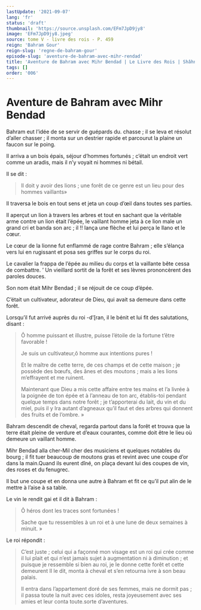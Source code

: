 ```yaml
---
lastUpdate: '2021-09-07'
lang: 'fr'
status: 'draft'
thumbnail: 'https://source.unsplash.com/EFm7JpD9jy8'
image: 'EFm7JpD9jy8.jpeg'
source: tome V - livre des rois - P. 459
reign: 'Bahram Gour'
reign-slug: 'regne-de-bahram-gour'
episode-slug: 'aventure-de-bahram-avec-mihr-rendad'
title: 'Aventure de Bahram avec Mihr Bendad | Le Livre des Rois | Shâhnâmeh'
tags: []
order: '006'
---
```


<!-- LTeX: language=fr -->

# Aventure de Bahram avec Mihr Bendad

Bahram eut l’idée de se servir de guépards du. chasse ; il se leva et résolut d’aller chasser ; il monta sur un destrier rapide et parcourut la plaine un faucon sur le poing.

Il arriva a un bois épais, séjour d’hommes fortunés ; c’était un endroit vert comme un aradis, mais il n’y voyait ni hommes ni bétail.

Il se dit :

> Il doit y avoir des lions ; une forêt de ce genre est un lieu pour des hommes vaillants»

Il traversa le bois en tout sens et jeta un coup d’œil dans toutes ses parties.

Il aperçut un lion à travers les arbres et tout en sachant que la véritable arme contre un lion était l’épée, le vaillant homme jeta à ce lion male un grand cri et banda son arc ; il !!
lança une flèche et lui perça le llano et le cœur.

Le cœur de la lionne fut enflammé de rage contre Bahram ; elle s’élança vers lui en rugissant et posa ses griffes sur le corps du roi.

Le cavalier la frappa de l’épée au milieu du corps et la vaillante bête cessa de combattre. ’
Un vieillard sortit de la forêt et ses lèvres prononcèrent des paroles douces.

Son nom était Mihr Bendad ; il se réjouit de ce coup d’épée.

C’était un cultivateur, adorateur de Dieu, qui avait sa demeure dans cette forêt.

Lorsqu’il fut arrivé auprès du roi
-d’[ran, il le bénit et lui fit des salutations, disant :

> Ô homme puissant et illustre, puisse l’étoile de la fortune t’être favorable !
>
> Je suis un cultivateur,ô homme aux intentions pures !
>
> Et le maître de cette terre, de ces champs et de cette maison ; je possède des bœufs, des ânes et des moutons ; mais a les lions m’effrayent et me ruinent.
>
> Maintenant que Dieu a mis cette affaire entre tes mains et l’a livrée à la poignée de ton épée et à l’anneau de ton arc, établis-toi pendant quelque temps dans notre forêt ; je t’apporterai du lait, du vin et du miel, puis il y Ira autant d’agneaux qu’il faut et des arbres qui donnent des fruits et de l’ombre. »

Bahram descendit de cheval, regarda partout dans la forêt et trouva que la terre était pleine de verdure et d’eaux courantes, comme doit être le lieu où demeure un vaillant homme.

Mihr Bendad alla cher-Mil cher des musiciens et quelques notables du bourg ; il fit tuer beaucoup de moutons gras et revint avec une coupe d’or dans la main.Quand ils eurent dîné, on plaça devant lui des coupes de vin, des roses et du fenugrec.

Il but une coupe et en donna une autre à Bahram et fit ce qu’il put alin de le mettre à l’aise à sa table.

Le vin le rendit gai et il dit à Bahram :

> Ô héros dont les traces sont fortunées !
>
> Sache que tu ressembles à un roi et à une lune de deux semaines à minuit. »

Le roi répondit :

> C’est juste ; celui qui a façonné mon visage est un roi qui crée comme il lui plait et qui n’est jamais sujet à augmentation ni à diminution ; et puisque je ressemble si bien au roi, je le donne cette forêt et cette demeurent Il le dit, monta à cheval et s’en retourna ivre à son beau palais.
>
> Il entra dans l’appartement doré de ses femmes, mais ne dormit pas ; il passa toute la nuit avec ces idoles, resta joyeusement avec ses amies et leur conta toute.sorte d’aventures.
